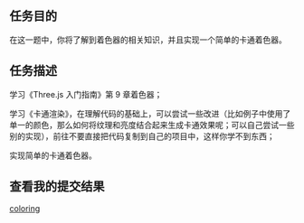 ## 任务目的

在这一题中，你将了解到着色器的相关知识，并且实现一个简单的卡通着色器。

## 任务描述

学习《Three.js 入门指南》第 9 章着色器；

学习《卡通渲染》，在理解代码的基础上，可以尝试一些改进（比如例子中使用了单一的颜色，那么如何将纹理和亮度结合起来生成卡通效果呢；可以自己尝试一些别的实现），前往不要直接把代码复制到自己的项目中，这样你学不到东西；

实现简单的卡通着色器。

## 查看我的提交结果

[coloring](https://songjinzhong.github.io/Three.js/coloring/index.html)
